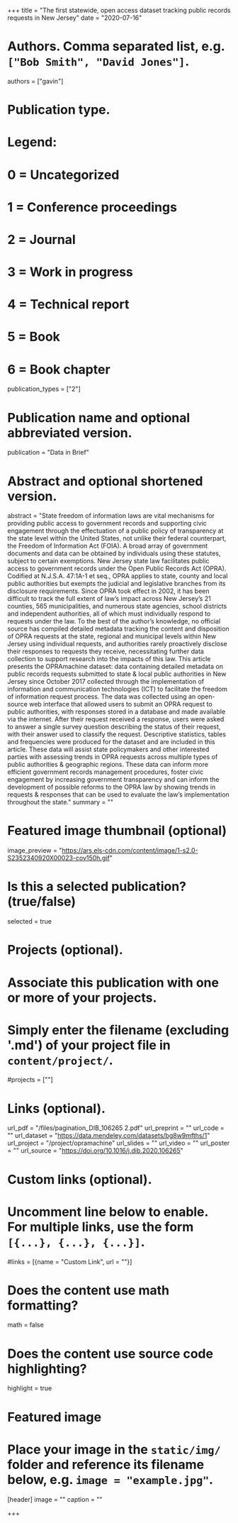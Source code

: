 +++
title = "The first statewide, open access dataset tracking public records requests in New Jersey"
date = "2020-07-16"

# Authors. Comma separated list, e.g. `["Bob Smith", "David Jones"]`.
authors = ["gavin"]

# Publication type.
# Legend:
# 0 = Uncategorized
# 1 = Conference proceedings
# 2 = Journal
# 3 = Work in progress
# 4 = Technical report
# 5 = Book
# 6 = Book chapter
publication_types = ["2"]

# Publication name and optional abbreviated version.
publication = "Data in Brief"

# Abstract and optional shortened version.
abstract = "State freedom of information laws are vital mechanisms for providing public access to government records and supporting civic engagement through the effectuation of a public policy of transparency at the state level within the United States, not unlike their federal counterpart, the Freedom of Information Act (FOIA). A broad array of government documents and data can be obtained by individuals using these statutes, subject to certain exemptions. New Jersey state law facilitates public access to government records under the Open Public Records Act (OPRA). Codified at N.J.S.A. 47:1A-1 et seq., OPRA applies to state, county and local public authorities but exempts the judicial and legislative branches from its disclosure requirements. Since OPRA took effect in 2002, it has been difficult to track the full extent of law’s impact across New Jersey’s 21 counties, 565 municipalities, and numerous state agencies, school districts and independent authorities, all of which must individually respond to requests under the law. To the best of the author’s knowledge, no official source has compiled detailed metadata tracking the content and disposition of OPRA requests at the state, regional and municipal levels within New Jersey using individual requests, and authorities rarely proactively disclose their responses to requests they receive, necessitating further data collection to support research into the impacts of this law. This article presents the OPRAmachine dataset: data containing detailed metadata on public records requests submitted to state & local public authorities in New Jersey since October 2017 collected through the implementation of information and communication technologies (ICT) to facilitate the freedom of information request process. The data was collected using an open-source web interface that allowed users to submit an OPRA request to public authorities, with responses stored in a database and made available via the internet. After their request received a response, users were asked to answer a single survey question describing the status of their request, with their answer used to classify the request. Descriptive statistics, tables and frequencies were produced for the dataset and are included in this article. These data will assist state policymakers and other interested parties with assessing trends in OPRA requests across multiple types of public authorities & geographic regions. These data can inform more efficient government records management procedures, foster civic engagement by increasing government transparency and can inform the development of possible reforms to the OPRA law by showing trends in requests & responses that can be used to evaluate the law’s implementation throughout the state."
summary = ""

# Featured image thumbnail (optional)
image_preview = "https://ars.els-cdn.com/content/image/1-s2.0-S2352340920X00023-cov150h.gif"

# Is this a selected publication? (true/false)
selected = true

# Projects (optional).
#   Associate this publication with one or more of your projects.
#   Simply enter the filename (excluding '.md') of your project file in `content/project/`.
#projects = [""]

# Links (optional).
url_pdf = "/files/pagination_DIB_106265 2.pdf"
url_preprint = ""
url_code = ""
url_dataset = "https://data.mendeley.com/datasets/bg8w9mfths/1"
url_project = "/project/opramachine"
url_slides = ""
url_video = ""
url_poster = ""
url_source = "https://doi.org/10.1016/j.dib.2020.106265"

# Custom links (optional).
#   Uncomment line below to enable. For multiple links, use the form `[{...}, {...}, {...}]`.
#links = [{name = "Custom Link", url = ""}]

# Does the content use math formatting?
math = false

# Does the content use source code highlighting?
highlight = true

# Featured image
# Place your image in the `static/img/` folder and reference its filename below, e.g. `image = "example.jpg"`.
[header]
image = ""
caption = ""

+++
